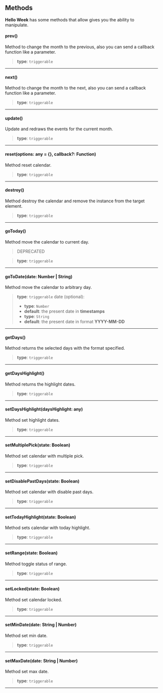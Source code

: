 ## Methods
**Hello Week** has some methods that allow gives you the ability to manipulate.

#### prev()
Method to change the month to the previous, also you can send a callback function like a parameter.

> **type**: `triggerable`

---

#### next()
Method to change the month to the next, also you can send a callback function like a parameter.

> **type**: `triggerable`

---

#### update()
Update and redraws the events for the current month.

> **type**: `triggerable`

---

#### reset(options: any = {}, callback?: Function)
Method reset calendar.

> **type**: `triggerable`

---

#### destroy()
Method destroy the calendar and remove the instance from the target element.

> **type**: `triggerable`

---

#### goToday()
Method move the calendar to current day.

> DEPRECATED

> **type**: `triggerable`

---

#### goToDate(date: Number | String)
Method move the calendar to arbitrary day.

> **type**: `triggerable`
> date (optional):
>  - **type**: `Number`
>  - **default**: the present date in **timestamps**
>  - **type**: `String`
>  - **default**: the present date in format **YYYY-MM-DD**

---

#### getDays()
Method returns the selected days with the format specified.

> **type**: `triggerable`

---

#### getDaysHighlight()
Method returns the highlight dates.

> **type**: `triggerable`

---

#### setDaysHighlight(daysHighlight: any)
Method set highlight dates.

> **type**: `triggerable`

---

#### setMultiplePick(state: Boolean)
Method set calendar with multiple pick.

> **type**: `triggerable`

---

#### setDisablePastDays(state: Boolean)
Method set calendar with disable past days.

> **type**: `triggerable`

---

#### setTodayHighlight(state: Boolean)
Method sets calendar with today highlight.

> **type**: `triggerable`

---

#### setRange(state: Boolean)
Method toggle status of range.

> **type**: `triggerable`

---

#### setLocked(state: Boolean)
Method set calendar locked.

> **type**: `triggerable`

---


#### setMinDate(date: String | Number)
Method set min date.

> **type**: `triggerable`

---


#### setMaxDate(date: String | Number)
Method set max date.

> **type**: `triggerable`

---
